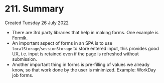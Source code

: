 # 211. Summary
Created Tuesday 26 July 2022

- There are 3rd party libraries that help in making forms. One example is [Formik](https://formik.org/).
- An important aspect of forms in an SPA is to use `localStorage`/`sessionStorage` to store entered input, this provides good UX, i.e. input is retained even if the page is refreshed without submission.
- Another important thing in forms is pre-filling of values we already know, so that work done by the user is minimized. Example: WorkDay job forms.